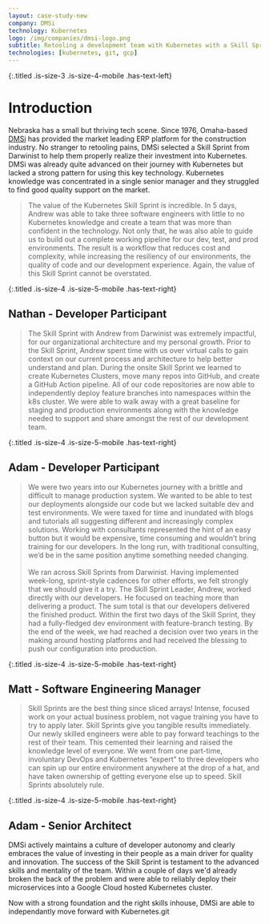 ```yaml
---
layout: case-study-new
company: DMSi
technology: Kubernetes
logo: /img/companies/dmsi-logo.png
subtitle: Retooling a development team with Kubernetes with a Skill Sprint
technologies: [kubernetes, git, gcp]
---
```


{:.titled .is-size-3 .is-size-4-mobile .has-text-left}
# Introduction

Nebraska has a small but thriving tech scene. Since 1976, Omaha-based [DMSi](https://www.dmsi.com/)
has provided the market leading ERP platform for the construction industry. No stranger to retooling pains, DMSi selected a Skill Sprint from Darwinist to help them properly realize their investment into Kubernetes. DMSi was already quite advanced on their journey with Kubernetes but lacked a strong pattern for using this key technology. Kubernetes knowledge was concentrated in a single senior manager and they struggled to find good quality support on the market.

>The value of the Kubernetes Skill Sprint is incredible. In 5 days, Andrew was able to take three software engineers with little to no Kubernetes knowledge and create a team that was more than confident in the technology. Not only that, he was also able to guide us to build out a complete working pipeline for our dev, test, and prod environments. The result is a workflow that reduces cost and complexity, while increasing the resiliency of our environments, the quality of code and our development experience. Again, the value of this Skill Sprint cannot be overstated.

{:.titled .is-size-4 .is-size-5-mobile .has-text-right}
## Nathan - Developer Participant

>The Skill Sprint with Andrew from Darwinist was extremely impactful, for our organizational architecture and my personal growth. Prior to the Skill Sprint, Andrew spent time with us over virtual calls to gain context on our current process and architecture to help better understand and plan. During the onsite Skill Sprint we learned to create Kubernetes Clusters, move many repos into GitHub, and create a GitHub Action pipeline. All of our code repositories are now able to independently deploy feature branches into namespaces within the k8s cluster. We were able to walk away with a great baseline for staging and production environments along with the knowledge needed to support and share amongst the rest of our development team.

{:.titled .is-size-4 .is-size-5-mobile .has-text-right}
## Adam  - Developer Participant

>We were two years into our Kubernetes journey with a brittle and difficult to manage production system. We wanted to be able to test our deployments alongside our code but we lacked suitable dev and test environments. We were taxed for time and inundated with blogs and tutorials all suggesting different and increasingly complex solutions. Working with consultants represented the hint of an easy button but it would be expensive, time consuming and wouldn’t bring training for our developers. In the long run, with traditional consulting, we’d be in the same position anytime something needed changing.
<br><br>
We ran across Skill Sprints from Darwinist. Having implemented week-long, sprint-style cadences for other efforts, we felt strongly that we should give it a try. The Skill Sprint Leader, Andrew, worked directly with our developers. He focused on teaching more than delivering a product. The sum total is that our developers delivered the finished product. Within the first two days of the Skill Sprint, they had a fully-fledged dev environment with feature-branch testing. By the end of the week, we had reached a decision over two years in the making around hosting platforms and had received the blessing to push our configuration into production.

{:.titled .is-size-4 .is-size-5-mobile .has-text-right}
## Matt - Software Engineering Manager 

>Skill Sprints are the best thing since sliced arrays! Intense, focused work on your actual business problem, not vague training you have to try to apply later. Skill Sprints give you tangible results immediately. Our newly skilled engineers were able to pay forward teachings to the rest of their team. This cemented their learning and raised the knowledge level of everyone. We went from one part-time, involuntary DevOps and Kubernetes “expert” to three developers who can spin up our entire environment anywhere at the drop of a hat, and have taken ownership of getting everyone else up to speed. Skill Sprints absolutely rule.

{:.titled .is-size-4 .is-size-5-mobile .has-text-right}
## Adam - Senior Architect

DMSi actively maintains a culture of developer autonomy and clearly embraces the value of investing in their people as a main driver for quality and innovation. The success of the Skill Sprint is testament to the advanced skills and mentality of the team. Within a couple of days we'd already broken the back of the problem and were able to reliably deploy their microservices into a Google Cloud hosted Kubernetes cluster.

Now with a strong foundation and the right skills inhouse, DMSi are able to independantly move forward with Kubernetes.git 